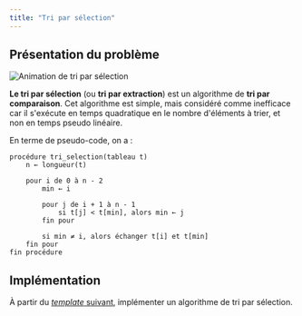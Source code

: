 ```yaml
---
title: "Tri par sélection"
---
```


## Présentation du problème

![Animation de tri par sélection](https://upload.wikimedia.org/wikipedia/commons/b/b0/Selection_sort_animation.gif)

**Le tri par sélection** (ou **tri par extraction**) est un algorithme de **tri par comparaison**. Cet algorithme est simple, mais considéré comme inefficace car il s'exécute en temps quadratique en le nombre d'éléments à trier, et non en temps pseudo linéaire.

En terme de pseudo-code, on a :

```raw
procédure tri_selection(tableau t)
    n ← longueur(t)

    pour i de 0 à n - 2
        min ← i

        pour j de i + 1 à n - 1
            si t[j] < t[min], alors min ← j
        fin pour

        si min ≠ i, alors échanger t[i] et t[min]
    fin pour
fin procédure
```

## Implémentation

À partir du [_template_ suivant](ressources/tri.cpp), implémenter un algorithme de tri par sélection.
